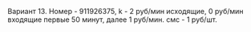 Вариант 13.
Номер - 911926375, k - 2 руб/мин исходящие, 0 руб/мин входящие первые 50 минут, далее 1 руб/мин. смс - 1 руб/шт.
